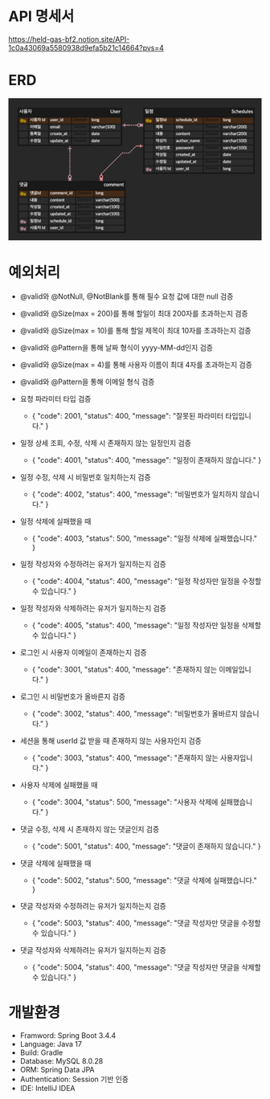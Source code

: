 # API 명세서
https://held-gas-bf2.notion.site/API-1c0a43069a5580938d9efa5b21c14664?pvs=4

# ERD
![img.png](img.png)

# 예외처리
- @valid와 @NotNull, @NotBlank를 통해 필수 요청 값에 대한 null 검증 
- @valid와 @Size(max = 200)를 통해 할일이 최대 200자를 초과하는지 검증
- @valid와 @Size(max = 10)를 통해 할일 제목이 최대 10자를 초과하는지 검증
- @valid와 @Pattern을 통해 날짜 형식이 yyyy-MM-dd인지 검증
- @valid와 @Size(max = 4)를 통해 사용자 이름이 최대 4자를 초과하는지 검증
- @valid와 @Pattern을 통해 이메일 형식 검증

- 요청 파라미터 타입 검증
  - {
    "code": 2001,
    "status": 400,
    "message": "잘못된 파라미터 타입입니다."
    }

- 일정 상세 조회, 수정, 삭제 시 존재하지 않는 일정인지 검증
  - {
    "code": 4001,
    "status": 400,
    "message": "일정이 존재하지 않습니다."
    }
- 일정 수정, 삭제 시 비밀번호 일치하는지 검증
  - {
    "code": 4002,
    "status": 400,
    "message": "비밀번호가 일치하지 않습니다."
    }
- 일정 삭제에 실패했을 때
  - {
    "code": 4003,
    "status": 500,
    "message": "일정 삭제에 실패했습니다."
    }
- 일정 작성자와 수정하려는 유저가 일지하는지 검증
  - {
    "code": 4004,
    "status": 400,
    "message": "일정 작성자만 일정을 수정할 수 있습니다."
    }
- 일정 작성자와 삭제하려는 유저가 일지하는지 검증
  - {
    "code": 4005,
    "status": 400,
    "message": "일정 작성자만 일정을 삭제할 수 있습니다."
    }

- 로그인 시 사용자 이메일이 존재하는지 검증
  - {
    "code": 3001,
    "status": 400,
    "message": "존재하지 않는 이메일입니다."
    }
- 로그인 시 비밀번호가 올바른지 검증
  - {
    "code": 3002,
    "status": 400,
    "message": "비밀번호가 올바르지 않습니다."
    }
- 세션을 통해 userId 값 받을 때 존재하지 않는 사용자인지 검증
  - {
    "code": 3003,
    "status": 400,
    "message": "존재하지 않는 사용자입니다."
    }
- 사용자 삭제에 실패했을 때
  - {
    "code": 3004,
    "status": 500,
    "message": "사용자 삭제에 실패했습니다."
    }

- 댓글 수정, 삭제 시 존재하지 않는 댓글인지 검증
  - {
    "code": 5001,
    "status": 400,
    "message": "댓글이 존재하지 않습니다."
    }
- 댓글 삭제에 실패했을 때
  - {
    "code": 5002,
    "status": 500,
    "message": "댓글 삭제에 실패했습니다."
    }
- 댓글 작성자와 수정하려는 유저가 일지하는지 검증
  - {
    "code": 5003,
    "status": 400,
    "message": "댓글 작성자만 댓글을 수정할 수 있습니다."
    }
- 댓글 작성자와 삭제하려는 유저가 일지하는지 검증
  - {
    "code": 5004,
    "status": 400,
    "message": "댓글 작성자만 댓글을 삭제할 수 있습니다."
    }

# 개발환경
- Framword: Spring Boot 3.4.4
- Language: Java 17
- Build: Gradle
- Database: MySQL 8.0.28
- ORM: Spring Data JPA
- Authentication: Session 기반 인증
- IDE: IntelliJ IDEA